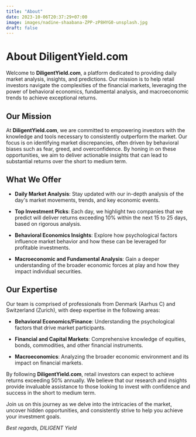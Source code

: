 ```yaml
---
title: "About"
date: 2023-10-06T20:37:29+07:00
image: images/nadine-shaabana-ZPP-zP8HYG0-unsplash.jpg
draft: false
---
```

# About DiligentYield.com

Welcome to **DiligentYield.com**, a platform dedicated to providing daily market analysis, insights, and predictions. Our mission is to help retail investors navigate the complexities of the financial markets, leveraging the power of behavioral economics, fundamental analysis, and macroeconomic trends to achieve exceptional returns.

## Our Mission

At **DiligentYield.com**, we are committed to empowering investors with the knowledge and tools necessary to consistently outperform the market. Our focus is on identifying market discrepancies, often driven by behavioral biases such as fear, greed, and overconfidence. By honing in on these opportunities, we aim to deliver actionable insights that can lead to substantial returns over the short to medium term.

## What We Offer

- **Daily Market Analysis**: Stay updated with our in-depth analysis of the day's market movements, trends, and key economic events.

- **Top Investment Picks**: Each day, we highlight two companies that we predict will deliver returns exceeding 10% within the next 15 to 25 days, based on rigorous analysis.

- **Behavioral Economics Insights**: Explore how psychological factors influence market behavior and how these can be leveraged for profitable investments.

- **Macroeconomic and Fundamental Analysis**: Gain a deeper understanding of the broader economic forces at play and how they impact individual securities.

## Our Expertise

Our team is comprised of professionals from Denmark (Aarhus C) and Switzerland (Zurich), with deep expertise in the following areas:

- **Behavioral Economics/Finance**: Understanding the psychological factors that drive market participants.
  
- **Financial and Capital Markets**: Comprehensive knowledge of equities, bonds, commodities, and other financial instruments.
  
- **Macroeconomics**: Analyzing the broader economic environment and its impact on financial markets.

By following **DiligentYield.com**, retail investors can expect to achieve returns exceeding 50% annually. We believe that our research and insights provide invaluable assistance to those looking to invest with confidence and success in the short to medium term.

Join us on this journey as we delve into the intricacies of the market, uncover hidden opportunities, and consistently strive to help you achieve your investment goals.

*Best regards,*
*DILIGENT Yield*
    
